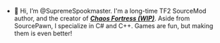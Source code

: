 - 👋 Hi, I’m @SupremeSpookmaster.
I'm a long-time TF2 SourceMod author, and the creator of ***[Chaos Fortress (WIP)](https://github.com/SupremeSpookmaster/Chaos-Fortress)***. Aside from SourcePawn, I specialize in C# and C++. Games are fun, but making them is even better!
